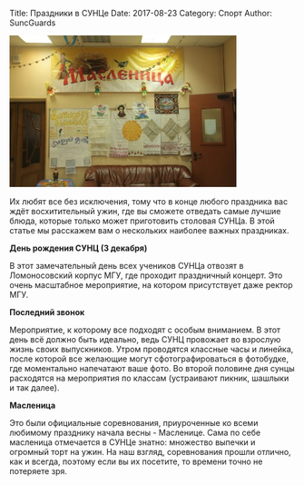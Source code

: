 ﻿Title: Праздники в СУНЦе
Date: 2017-08-23
Category: Спорт
Author: SuncGuards

![Here was picture, but someone stole it](../img/sport/sport2.jpg)

Их любят все без исключения, тому что в конце любого праздника вас ждёт восхитительный ужин, где вы сможете отведать самые лучшие блюда, которые только может приготовить столовая СУНЦа. В этой статье мы расскажем вам о нескольких наиболее важных праздниках.

**День рождения СУНЦ (3 декабря)**

В этот замечательный день всех учеников СУНЦа отвозят в Ломоносовский корпус МГУ, где проходит праздничный концерт. Это очень масштабное мероприятие, на котором присутствует даже ректор МГУ. 

**Последний звонок**

Мероприятие, к которому все подходят с особым вниманием. В этот день всё должно быть идеально, ведь СУНЦ провожает во взрослую жизнь своих выпускников. Утром проводятся классные часы и линейка, после которой все желающие могут сфотографироваться в фотобудке, где моментально напечатают ваше фото. Во второй половине дня сунцы расходятся на мероприятия по классам (устраивают пикник, шашлыки и так далее).

**Масленица**

Это были официальные соревнования, приуроченные ко всеми любимому празднику начала весны - Масленице. Сама по себе масленица отмечается в СУНЦе знатно: множество выпечки и огромный торт на ужин. На наш взгляд, соревнования прошли отлично, как и всегда, поэтому если вы их посетите, то времени точно не потеряете зря.
